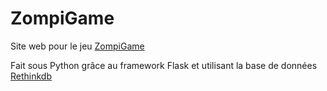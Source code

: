 # ZompiGame

Site web pour le jeu [ZompiGame](https://github.com/TheSystem-69/ZomPixel)

Fait sous Python grâce au framework Flask et utilisant la base de données [Rethinkdb](https://www.rethinkdb.com/)

